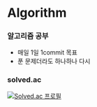 # Algorithm

### 알고리즘 공부

- 매일 1일 1commit 목표
- 푼 문제더라도 하나하나 다시 


### solved.ac

[![Solved.ac
프로필](http://mazassumnida.wtf/api/v2/generate_badge?boj=9114jin)](https://solved.ac/9114jin) &nbsp;&nbsp;
